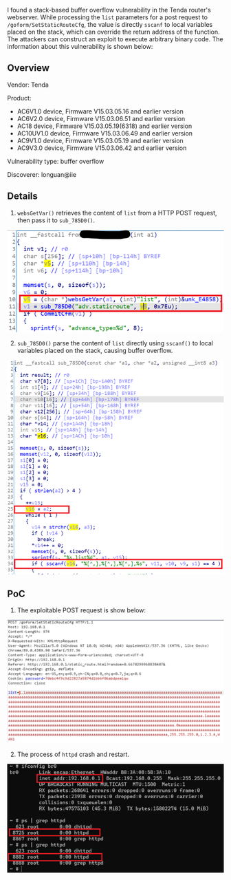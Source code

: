 

I found a stack-based buffer overflow vulnerability in the Tenda router's webserver. While processing the `list` parameters for a post request to `/goform/SetStaticRouteCfg`, the value is directly `sscanf` to local variables placed on the stack, which can override the return address of the function. The attackers can construct an exploit to execute arbitrary binary code. The information about this vulnerability is shown below:


## Overview

Vendor: Tenda

Product:
- AC6V1.0 device, Firmware V15.03.05.16 and earlier version
- AC6V2.0 device, Firmware V15.03.06.51 and earlier version
- AC18 device, Firmware V15.03.05.19(6318) and earlier version
- AC10UV1.0 device, Firmware V15.03.06.49 and earlier version
- AC9V1.0 device, Firmware V15.03.05.19 and earlier version
- AC9V3.0 device, Firmware V15.03.06.42 and earlier version

Vulnerability type: buffer overflow

Discoverer: longuan@iie 


## Details

1. `websGetVar()` retrieves the content of `list` from a HTTP POST request, then pass it to `sub_785D0()`.

![image](/vulns/Tenda/images/details-1-1.png)

2. `sub_785D0()` parse the content of `list` directly using `sscanf()` to local variables placed on the stack, causing buffer overflow.

![image](/vulns/Tenda/images/details-1-2.png)


## PoC

1. The exploitable POST request is show below:

![image](/vulns/Tenda/images/poc-1-1.png)

2. The process of `httpd` crash and restart. 

![image](/vulns/Tenda/images/poc-1-2.png)


